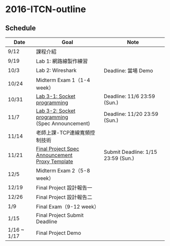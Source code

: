 # 2016-ITCN-outline
## Schedule
| Date  | Goal                            | Note                 |
|-------|---------------------------------|----------------------|
| 9/12  | 課程介紹                          |                      |
| 9/19  | Lab 1: 網路線製作練習              |                      |
| 10/3  | Lab 2: Wireshark                | Deadline: 當場 Demo  |
| 10/24 | Midterm Exam 1（1-4 week）       |                      |
| 10/31 | [Lab 3-1: Socket programming](https://github.com/HSNL-TAs/2016-ITCN-simple-time)      | Deadline: 11/6 23:59 (Sun.) |
| 11/7  | [Lab 3-2: Socket programming](https://github.com/HSNL-TAs/2016-ITCN-file-transfer) <br> (Spec Announcement)    | Deadline: 11/20 23:59 (Sun.) |
| 11/14 | 老師上課-TCP連線寬頻控制技術 |      |
| 11/21 | [Final Project Spec Announcement](https://github.com/HSNL-TAs/2016-ITCN-Final-Spec) <br> [Proxy Template](https://github.com/HSNL-TAs/2016-ITCN-FTP-Proxy-Template) | Submit Deadline: 1/15 23:59 (Sun.)     |
| 12/5  | Midterm Exam 2（5-8 week）       |                      |
| 12/19 | Final Project 設計報告一          |                      |
| 12/26 | Final Project 設計報告二          |                      |
| 1/9   | Final Exam（9-12 week）          |                      |
| 1/15  | Final Project Submit Deadline              |                      |
| 1/16 ~ 1/17  | Final Project Demo              |                      |
